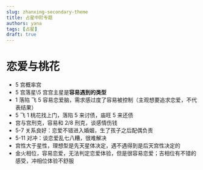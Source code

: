 ```yaml
---
slug: zhanxing-secondary-theme
title: 占星中阶专题
authors: yana
tags: [占星]
draft: true
---
```


# 恋爱与桃花

- 5 宫概率宫
- 5 宫落星\5 宫宫主星是**容易遇到的类型**
- 1 落陷 飞 5 容易恋爱脑，需求感过度了容易被控制（主观想要追求恋爱，不代表结果）
- 5 飞 1 桃花找上门，落陷 5 来讨债，庙旺 5 来还债
- 宫与宫刑克，容易和 2/8 刑克，谈感情伤钱
- 5-7 关系良好：恋爱不错进入婚姻，生了孩子之后配偶负责
- 5-11 对冲：谈恋爱乱七八糟，很难解决
- 宫性大于星性，理想型是先天星体决定，遇不遇得到是后天宫性决定的
- 金火相位，容易恋爱，无法判定恋爱体验，但是很容易恋爱；吉相位有不错的感受，冲相位体验不舒服
